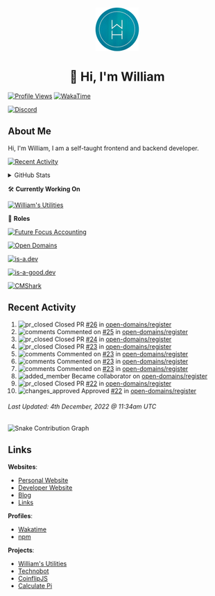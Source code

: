 <p align="center">
  <a href="https://williamharrison.me">
    <img src="https://raw.githubusercontent.com/WilliamDavidHarrison/WilliamDavidHarrison/main/assets/logo.png" height="100" width="100">
  </a>
</p>

<h1 align="center">👋 Hi, I'm William</h1>

[![Profile Views](https://komarev.com/ghpvc/?username=williamdavidharrison&color=blue&style=for-the-badge)](https://github.com/williamdavidharrison)
[![WakaTime](https://wakatime.com/badge/user/817e29c1-e1ac-4adc-936b-37bfa447c165.svg?style=for-the-badge)](https://wakatime.com/@wh)

[![Discord](https://lanyard.cnrad.dev/api/853158265466257448)](https://discord.com/users/853158265466257448)

## About Me
Hi, I'm William, I am a self-taught frontend and backend developer.

[![Recent Activity](https://img.shields.io/badge/-Recent%20Activity-333333?style=for-the-badge&logo=github)](https://github.williamharrison.dev/recent-activity)

<details>
  <summary>GitHub Stats</summary>
<br>

  ![GitHub Stats](https://github-readme-stats.vercel.app/api?username=williamdavidharrison&theme=algolia&show_icons=true&border_radius=8&count_private=true&include_all_commits=true)

  ![Top Languages](https://github-readme-stats.vercel.app/api/top-langs/?username=williamdavidharrison&theme=algolia&layout=compact&border_radius=8)

  ![GitHub Streak](https://streak-stats.demolab.com/?user=WilliamDavidHarrison&theme=dark)

</details>

🛠️ **Currently Working On**

[![William's Utilities](https://img.shields.io/badge/-William's%20Utilities-333333?style=for-the-badge)](https://github.com/williamdavidharrison/williams-utilities)

💼 **Roles**

[![Future Focus Accounting](https://img.shields.io/badge/Future%20Focus%20Accounting-Developer-222222?style=for-the-badge)](https://github.com/futurefocusaccounting/website)

[![Open Domains](https://img.shields.io/badge/Open%20Domains-Maintainer-222222?style=for-the-badge)](https://github.com/open-domains/register)

[![is-a.dev](https://img.shields.io/badge/is--a.dev-Helper-222222?style=for-the-badge)](https://github.com/is-a-dev/register)

[![is-a-good.dev](https://img.shields.io/badge/is--a--good.dev-Helper-222222?style=for-the-badge)](https://github.com/is-a-good-dev/register)

[![CMShark](https://img.shields.io/badge/CMShark-Alpha%20%26%20Beta%20Tester-222222?style=for-the-badge)](https://github.com/wclarkey/cmshark)

## Recent Activity

<!--RECENT_ACTIVITY:start-->
1. ![pr_closed](https://cdn.jsdelivr.net/gh/Readme-Workflows/Readme-Icons@main/icons/octicons/PullRequestClosed.svg) Closed PR [#26](https://github.com/open-domains/register/pull/26) in [open-domains/register](https://github.com/open-domains/register)
2. ![comments](https://cdn.jsdelivr.net/gh/Readme-Workflows/Readme-Icons@main/icons/octicons/Comment.svg) Commented on [#25](https://github.com/open-domains/register/pull/25#issuecomment-1336334686) in [open-domains/register](https://github.com/open-domains/register)
3. ![pr_closed](https://cdn.jsdelivr.net/gh/Readme-Workflows/Readme-Icons@main/icons/octicons/PullRequestClosed.svg) Closed PR [#24](https://github.com/open-domains/register/pull/24) in [open-domains/register](https://github.com/open-domains/register)
4. ![pr_closed](https://cdn.jsdelivr.net/gh/Readme-Workflows/Readme-Icons@main/icons/octicons/PullRequestClosed.svg) Closed PR [#23](https://github.com/open-domains/register/pull/23) in [open-domains/register](https://github.com/open-domains/register)
5. ![comments](https://cdn.jsdelivr.net/gh/Readme-Workflows/Readme-Icons@main/icons/octicons/Comment.svg) Commented on [#23](https://github.com/open-domains/register/pull/23#issuecomment-1336332879) in [open-domains/register](https://github.com/open-domains/register)
6. ![comments](https://cdn.jsdelivr.net/gh/Readme-Workflows/Readme-Icons@main/icons/octicons/Comment.svg) Commented on [#23](https://github.com/open-domains/register/pull/23#issuecomment-1336332683) in [open-domains/register](https://github.com/open-domains/register)
7. ![comments](https://cdn.jsdelivr.net/gh/Readme-Workflows/Readme-Icons@main/icons/octicons/Comment.svg) Commented on [#23](https://github.com/open-domains/register/pull/23#issuecomment-1336331955) in [open-domains/register](https://github.com/open-domains/register)
8. ![added_member](https://cdn.jsdelivr.net/gh/Readme-Workflows/Readme-Icons@main/icons/octicons/People.svg) Became collaborator on [open-domains/register](https://github.com/open-domains/register)
9. ![pr_closed](https://cdn.jsdelivr.net/gh/Readme-Workflows/Readme-Icons@main/icons/octicons/PullRequestClosed.svg) Closed PR [#22](https://github.com/open-domains/register/pull/22) in [open-domains/register](https://github.com/open-domains/register)
10. ![changes_approved](https://cdn.jsdelivr.net/gh/Readme-Workflows/Readme-Icons@main/icons/octicons/ApprovedChanges.svg) Approved [#22](https://github.com/open-domains/register/pull/22#pullrequestreview-1203605300) in [open-domains/register](https://github.com/open-domains/register)
<!--RECENT_ACTIVITY:end-->

<!--RECENT_ACTIVITY:last_update-->
###### Last Updated: 4th December, 2022 @ 11:34am UTC
<!--RECENT_ACTIVITY:last_update_end-->

![Snake Contribution Graph](https://github.com/WilliamDavidHarrison/WilliamDavidHarrison/blob/output/github-contribution-grid-snake.svg)

## Links
**Websites**:
- [Personal Website](https://william.net.au)
- [Developer Website](https://williamharrison.dev)
- [Blog](https://williamharrison.blog)
- [Links](https://williamharrison.me)

**Profiles**:
- [Wakatime](https://wakatime.com/@wh)
- [npm](https://www.npmjs.com/~wdharrison09)

**Projects**:
- [William's Utilities](https://bot.williamharrison.dev)
- [Technobot](https://discord.com/api/oauth2/authorize?client_id=1033614592363995197&permissions=84992&scope=bot%20applications.commands)
- [CoinflipJS](https://coinflip.js.org)
- [Calculate Pi](https://github.williamharrison.dev/pi)
